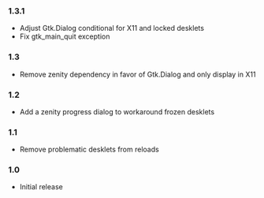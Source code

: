 
### 1.3.1

* Adjust Gtk.Dialog conditional for X11 and locked desklets
* Fix gtk_main_quit exception

### 1.3

* Remove zenity dependency in favor of Gtk.Dialog and only display in X11

### 1.2

* Add a zenity progress dialog to workaround frozen desklets

### 1.1

* Remove problematic desklets from reloads

### 1.0

* Initial release
